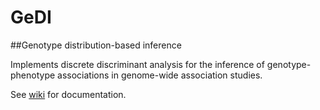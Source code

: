 # GeDI
##Genotype distribution-based inference

Implements discrete discriminant analysis for the inference of genotype-phenotype associations in genome-wide association studies.

See [wiki](https://github.com/BHSAI/GeDI/wiki) for documentation.

